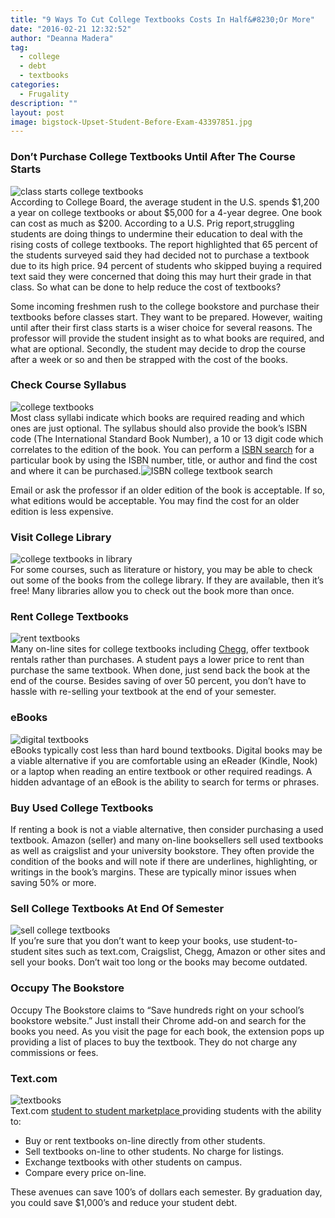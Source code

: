 ```yaml
---
title: "9 Ways To Cut College Textbooks Costs In Half&#8230;Or More"
date: "2016-02-21 12:32:52"
author: "Deanna Madera"
tag:
  - college
  - debt
  - textbooks
categories:
  - Frugality
description: ""
layout: post
image: bigstock-Upset-Student-Before-Exam-43397851.jpg
---
```


### Don’t Purchase College Textbooks Until After The Course Starts

![class starts college textbooks](/posts/bigstock-Students-In-Class-Paying-Atten-3917132.jpg)  
According to College Board, the average student in the U.S. spends $1,200 a year on college textbooks or about $5,000 for a 4-year degree. One book can cost as much as $200. According to a U.S. Prig report,struggling students are doing things to undermine their education to deal with the rising costs of college textbooks. The report highlighted that 65 percent of the students surveyed said they had decided not to purchase a textbook due to its high price. 94 percent of students who skipped buying a required text said they were concerned that doing this may hurt their grade in that class. So what can be done to help reduce the cost of textbooks?

Some incoming freshmen rush to the college bookstore and purchase their textbooks before classes start. They want to be prepared. However, waiting until after their first class starts is a wiser choice for several reasons. The professor will provide the student insight as to what books are required, and what are optional. Secondly, the student may decide to drop the course after a week or so and then be strapped with the cost of the books.

### Check Course Syllabus

![college textbooks](/posts/bigstock-Teacher-with-Course-Requiremen-81662462-951x1024.jpg)  
Most class syllabi indicate which books are required reading and which ones are just optional. The syllabus should also provide the book’s ISBN code (The International Standard Book Number), a 10 or 13 digit code which correlates to the edition of the book. You can perform a [ISBN search](http://www.isbnsearch.org/) for a particular book by using the ISBN number, title, or author and find the cost and where it can be purchased.![ISBN college textbook search](/posts/ISBN-lookup.png)

Email or ask the professor if an older edition of the book is acceptable. If so, what editions would be acceptable. You may find the cost for an older edition is less expensive.

### Visit College Library

![college textbooks in library](/posts/bigstock-people-knowledge-education-a-86349014.jpg)  
For some courses, such as literature or history, you may be able to check out some of the books from the college library. If they are available, then it’s free! Many libraries allow you to check out the book more than once.

### Rent College Textbooks

![rent textbooks](/posts/bigstock-Euphoric-Woman-Searching-Job-W-92315747.jpg)  
Many on-line sites for college textbooks including [Chegg](http://www.chegg.com/), offer textbook rentals rather than purchases. A student pays a lower price to rent than purchase the same textbook. When done, just send back the book at the end of the course. Besides saving of over 50 percent, you don’t have to hassle with re-selling your textbook at the end of your semester.

### eBooks

![digital textbooks](/posts/bigstock-E-learning-education-internet-89116919-1024x768.jpg)  
eBooks typically cost less than hard bound textbooks. Digital books may be a viable alternative if you are comfortable using an eReader (Kindle, Nook) or a laptop when reading an entire textbook or other required readings. A hidden advantage of an eBook is the ability to search for terms or phrases.

### Buy Used College Textbooks

If renting a book is not a viable alternative, then consider purchasing a used textbook. Amazon (seller) and many on-line booksellers sell used textbooks as well as craigslist and your university bookstore. They often provide the condition of the books and will note if there are underlines, highlighting, or writings in the book’s margins. These are typically minor issues when saving 50% or more.

### Sell College Textbooks At End Of Semester

![sell college textbooks](/posts/bigstock-Student-Books-82168352-865x1024.jpg)  
If you’re sure that you don’t want to keep your books, use student-to-student sites such as text.com, Craigslist, Chegg, Amazon or other sites and sell your books. Don’t wait too long or the books may become outdated.

### Occupy The Bookstore

Occupy The Bookstore claims to “Save hundreds right on your school’s bookstore website.” Just install their Chrome add-on and search for the books you need. As you visit the page for each book, the extension pops up providing a list of places to buy the textbook. They do not charge any commissions or fees.

### Text.com

![textbooks](/posts/textbooks-1-1024x396.png)  
Text.com [student to student marketplace ](http://texts.com/)providing students with the ability to:

- Buy or rent textbooks on-line directly from other students.
- Sell textbooks on-line to other students. No charge for listings.
- Exchange textbooks with other students on campus.
- Compare every price on-line.

These avenues can save 100’s of dollars each semester. By graduation day, you could save $1,000’s and reduce your student debt.
